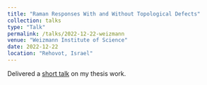 ```yaml
---
title: "Raman Responses With and Without Topological Defects"
collection: talks
type: "Talk"
permalink: /talks/2022-12-22-weizmann
venue: "Weizmann Institute of Science"
date: 2022-12-22
location: "Rehovot, Israel"
---
```


Delivered a [short talk](https://shakani.github.io/files/Hakani_weizmann_talk.pdf) on my thesis work. 
